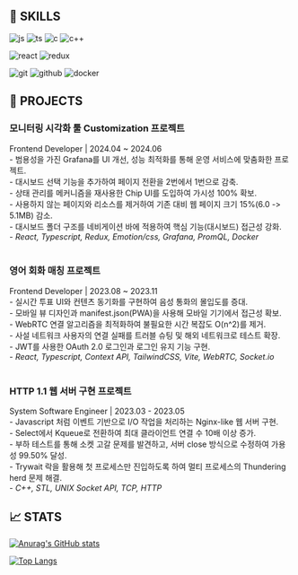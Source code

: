 <h2>
🚀 SKILLS
</h2>

<div>

![js](https://img.shields.io/badge/JavaScript-F7DF1E?style=for-the-badge&logo=JavaScript&logoColor=white)
![ts](https://img.shields.io/badge/TypeScript-3178C6?style=for-the-badge&logo=TypeScript&logoColor=white)
![c](https://img.shields.io/badge/C-A8B9CC?style=for-the-badge&logo=c&logoColor=white)
![c++](https://img.shields.io/badge/C++-00599C?style=for-the-badge&logo=cplusplus&logoColor=white)

</div>
<div>

![react](https://img.shields.io/badge/React-20232A?style=for-the-badge&logo=react&logoColor=61DAFB)
![redux](https://img.shields.io/badge/Redux-764ABC?style=for-the-badge&logo=redux&logoColor=white)

</div>
<div>

![git](https://img.shields.io/badge/git-F05032?style=for-the-badge&logo=git&logoColor=white)
![github](https://img.shields.io/badge/github-181717?style=for-the-badge&logo=github&logoColor=white)
![docker](https://img.shields.io/badge/docker-2496ED?style=for-the-badge&logo=docker&logoColor=white)

</div>

<h2>
  📂 PROJECTS
</h2>


<h3>
모니터링 시각화 툴 Customization 프로젝트
</h3>

<section>Frontend Developer | 2024.04 ~ 2024.06</section>

<div>
<div>- 범용성을 가진 Grafana를 UI 개선, 성능 최적화를 통해 운영 서비스에 맞춤화한 프로젝트.
</div>
<div>- 대시보드 선택 기능을 추가하여 페이지 전환을 2번에서 1번으로 감축.
</div>
<div>- 상태 관리를 메커니즘을 재사용한 Chip UI를 도입하여 가시성 100% 확보.
</div>
<div>- 사용하지 않는 페이지와 리소스를 제거하여 기존 대비 웹 페이지 크기 15%(6.0 -> 5.1MB) 감소.
</div>
<div>- 대시보드 폴더 구조를 네비게이션 바에 적용하여 핵심 기능(대시보드) 접근성 강화.
</div>
<div>- <i>React, Typescript, Redux, Emotion/css, Grafana, PromQL, Docker</i>
</div>
<div>


<br/>

<h3>
영어 회화 매칭 프로젝트
</h3>

<section>Frontend Developer | 2023.08 ~ 2023.11</section>

<div>
<div>- 실시간 투표 UI와 컨텐츠 동기화를 구현하여 음성 통화의 몰입도를 증대.
</div>
<div>- 모바일 뷰 디자인과 manifest.json(PWA)을 사용해 모바일 기기에서 접근성 확보.
</div>
<div>- WebRTC 연결 알고리즘을 최적화하여 불필요한 시간 복잡도 O(n^2)를 제거.
</div>
<div>- 사설 네트워크 사용자의 연결 실패를 트러블 슈팅 및 해외 네트워크로 테스트 확장.
</div>
<div>- JWT를 사용한 OAuth 2.0 로그인과 로그인 유지 기능 구현.
</div>
  <div>- <i>React, Typescript, Context API, TailwindCSS, Vite, WebRTC, Socket.io</i>
</div>
<div>


<br/>
<h3>
HTTP 1.1 웹 서버 구현 프로젝트
</h3>

<section>System Software Engineer | 2023.03 - 2023.05</section>

<div>
<div>- Javascript 처럼 이벤트 기반으로 I/O 작업을 처리하는 Nginx-like 웹 서버 구현.
</div>
<div>- Select에서 Kqueue로 전환하여 최대 클라이언트 연결 수 10배 이상 증가.
</div>
<div>- 부하 테스트를 통해 소켓 고갈 문제를 발견하고, 서버 close 방식으로 수정하여 가용성 99.50% 달성.
</div>
<div>- Trywait 락을 활용해 첫 프로세스만 진입하도록 하여 멀티 프로세스의 Thundering herd 문제 해결.
</div>
  </div>
  <div>- <i>C++, STL, UNIX Socket API, TCP, HTTP</i>
</div>

<h2>
📈 STATS
</h2>

[![Anurag's GitHub stats](https://github-readme-stats.vercel.app/api?username=luckylooky2)](https://github.com/anuraghazra/github-readme-stats)

[![Top Langs](https://github-readme-stats.vercel.app/api/top-langs/?username=luckylooky2)](https://github.com/anuraghazra/github-readme-stats)

